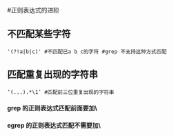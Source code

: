 #正则表达式的进阶
## 不匹配某些字符
	'(?!a|b|c)' #不匹配已a b c的字符 #grep 不支持这种方式匹配
## 匹配重复出现的字符串
	‘(...).*\1’ #匹配前三位重复出现的字符串 

#### grep 的正则表达式匹配前面要加\
#### egrep 的正则表达式匹配不需要加\